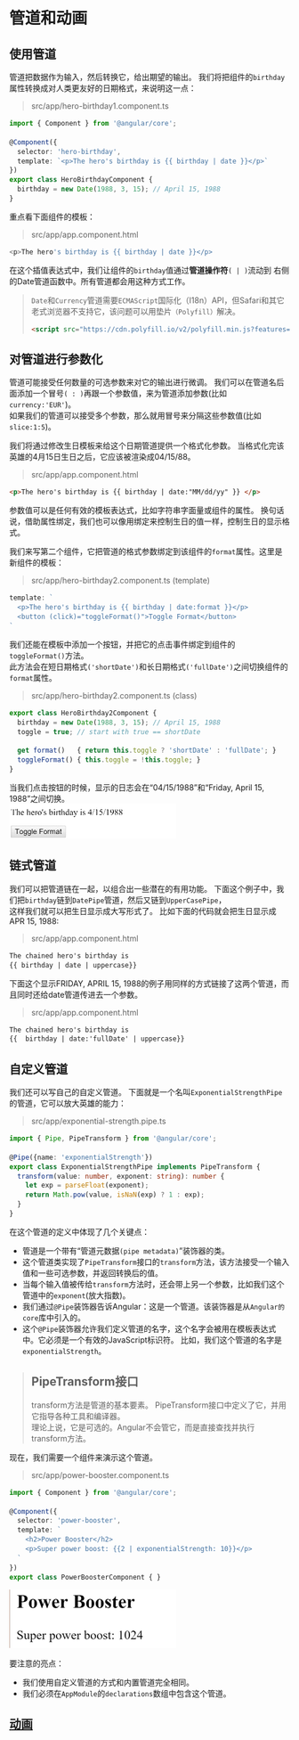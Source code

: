 # 管道和动画  

## 使用管道  
管道把数据作为输入，然后转换它，给出期望的输出。 我们将把组件的`birthday`属性转换成对人类更友好的日期格式，来说明这一点：  
> src/app/hero-birthday1.component.ts  
```ts
import { Component } from '@angular/core';

@Component({
  selector: 'hero-birthday',
  template: `<p>The hero's birthday is {{ birthday | date }}</p>`
})
export class HeroBirthdayComponent {
  birthday = new Date(1988, 3, 15); // April 15, 1988
}
```  
重点看下面组件的模板：  
> src/app/app.component.html  
```ts
<p>The hero's birthday is {{ birthday | date }}</p>
```  
在这个插值表达式中，我们让组件的`birthday`值通过**管道操作符**`( | )`流动到 右侧的Date管道函数中。所有管道都会用这种方式工作。  

> `Date`和`Currency`管道需要`ECMAScript`国际化（I18n）API，但Safari和其它老式浏览器不支持它，该问题可以用垫片`（Polyfill）`解决。  
> ```html  
> <script src="https://cdn.polyfill.io/v2/polyfill.min.js?features=Intl.~locale.en"></script>  
> ```  

## 对管道进行参数化  
管道可能接受任何数量的可选参数来对它的输出进行微调。 我们可以在管道名后面添加一个冒号`( : )`再跟一个参数值，来为管道添加参数(比如`currency:'EUR'`)。  
如果我们的管道可以接受多个参数，那么就用冒号来分隔这些参数值(比如`slice:1:5`)。  

我们将通过修改生日模板来给这个日期管道提供一个格式化参数。 当格式化完该英雄的4月15日生日之后，它应该被渲染成04/15/88。  
> src/app/app.component.html  
```html
<p>The hero's birthday is {{ birthday | date:"MM/dd/yy" }} </p>
```  
参数值可以是任何有效的模板表达式，比如字符串字面量或组件的属性。 换句话说，借助属性绑定，我们也可以像用绑定来控制生日的值一样，控制生日的显示格式。  

我们来写第二个组件，它把管道的格式参数绑定到该组件的`format`属性。这里是新组件的模板：  
> src/app/hero-birthday2.component.ts (template)  
```ts
template: `
  <p>The hero's birthday is {{ birthday | date:format }}</p>
  <button (click)="toggleFormat()">Toggle Format</button>
`
```  
我们还能在模板中添加一个按钮，并把它的点击事件绑定到组件的`toggleFormat()`方法。   
此方法会在短日期格式`('shortDate')`和长日期格式`('fullDate')`之间切换组件的`format`属性。  
> src/app/hero-birthday2.component.ts (class)  
```ts
export class HeroBirthday2Component {
  birthday = new Date(1988, 3, 15); // April 15, 1988
  toggle = true; // start with true == shortDate

  get format()   { return this.toggle ? 'shortDate' : 'fullDate'; }
  toggleFormat() { this.toggle = !this.toggle; }
}
```  
当我们点击按钮的时候，显示的日志会在“04/15/1988”和“Friday, April 15, 1988”之间切换。  
![date-format-toggle-anim.gif](https://github.com/IFYOUUUU/Blog/blob/master/images/Angular2/%E7%AE%A1%E9%81%93%E5%92%8C%E5%8A%A8%E7%94%BB/date-format-toggle-anim.gif)  

## 链式管道  
我们可以把管道链在一起，以组合出一些潜在的有用功能。 下面这个例子中，我们把`birthday`链到`DatePipe`管道，然后又链到`UpperCasePipe`，  
这样我们就可以把生日显示成大写形式了。 比如下面的代码就会把生日显示成APR 15, 1988:  
> src/app/app.component.html  
```html
The chained hero's birthday is
{{ birthday | date | uppercase}}
```  
下面这个显示FRIDAY, APRIL 15, 1988的例子用同样的方式链接了这两个管道，而且同时还给date管道传进去一个参数。  
> src/app/app.component.html  
```html
The chained hero's birthday is
{{  birthday | date:'fullDate' | uppercase}}
```  

## 自定义管道  
我们还可以写自己的自定义管道。 下面就是一个名叫`ExponentialStrengthPipe`的管道，它可以放大英雄的能力：  
> src/app/exponential-strength.pipe.ts  
```ts
import { Pipe, PipeTransform } from '@angular/core';

@Pipe({name: 'exponentialStrength'})
export class ExponentialStrengthPipe implements PipeTransform {
  transform(value: number, exponent: string): number {
    let exp = parseFloat(exponent);
    return Math.pow(value, isNaN(exp) ? 1 : exp);
  }
}
```  
在这个管道的定义中体现了几个关键点：  
* 管道是一个带有“管道元数据`(pipe metadata)`”装饰器的类。  
* 这个管道类实现了`PipeTransform`接口的`transform`方法，该方法接受一个输入值和一些可选参数，并返回转换后的值。  
* 当每个输入值被传给`transform`方法时，还会带上另一个参数，比如我们这个管道中的`exponent`(放大指数)。  
* 我们通过`@Pipe`装饰器告诉Angular：这是一个管道。该装饰器是从`Angular的core`库中引入的。  
* 这个`@Pipe`装饰器允许我们定义管道的名字，这个名字会被用在模板表达式中。它必须是一个有效的JavaScript标识符。 比如，我们这个管道的名字是`exponentialStrength`。  

> ## PipeTransform接口  
> transform方法是管道的基本要素。 PipeTransform接口中定义了它，并用它指导各种工具和编译器。   
> 理论上说，它是可选的。Angular不会管它，而是直接查找并执行transform方法。  

现在，我们需要一个组件来演示这个管道。  
> src/app/power-booster.component.ts  
```ts
import { Component } from '@angular/core';

@Component({
  selector: 'power-booster',
  template: `
    <h2>Power Booster</h2>
    <p>Super power boost: {{2 | exponentialStrength: 10}}</p>
  `
})
export class PowerBoosterComponent { }
```  
![power-booster.png](https://github.com/IFYOUUUU/Blog/blob/master/images/Angular2/%E7%AE%A1%E9%81%93%E5%92%8C%E5%8A%A8%E7%94%BB/power-booster.png)  

要注意的亮点：  
* 我们使用自定义管道的方式和内置管道完全相同。  
* 我们必须在`AppModule`的`declarations`数组中包含这个管道。  


## [动画](https://angular.cn/guide/animations)  
